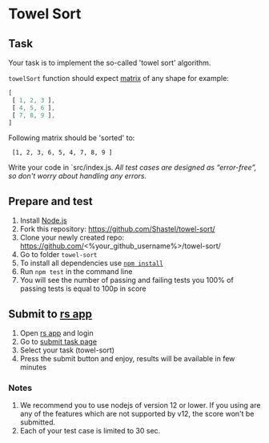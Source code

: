# Towel Sort

## Task
Your task is to implement the so-called 'towel sort' algorithm.

`towelSort` function should expect [matrix](https://en.wikipedia.org/wiki/Array_data_structure#Multidimensional_arrays) of any shape for example:

```js
[
 [ 1, 2, 3 ],
 [ 4, 5, 6 ],
 [ 7, 8, 9 ],
]
```

Following matrix should be 'sorted' to:
```
 [1, 2, 3, 6, 5, 4, 7, 8, 9 ]
```


Write your code in `src/index.js.
*All test cases are designed as “error-free”, so don't worry about handling any errors.*

## Prepare and test
1. Install [Node.js](https://nodejs.org/en/download/)   
2. Fork this repository: https://github.com/Shastel/towel-sort/
3. Clone your newly created repo: https://github.com/<%your_github_username%>/towel-sort/  
4. Go to folder `towel-sort`  
5. To install all dependencies use [`npm install`](https://docs.npmjs.com/cli/install)  
6. Run `npm test` in the command line  
7. You will see the number of passing and failing tests you 100% of passing tests is equal to 100p in score  

## Submit to [rs app](https://app.rs.school/epamlearningjs)
1. Open [rs app](https://app.rs.school/epamlearningjs) and login
2. Go to [submit task page](https://app.rs.school/epamlearningjs)
3. Select your task (towel-sort)
4. Press the submit button and enjoy, results will be available in few minutes

### Notes
1. We recommend you to use nodejs of version 12 or lower. If you using are any of the features which are not supported by v12, the score won't be submitted.
2. Each of your test case is limited to 30 sec.
